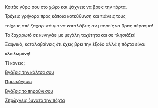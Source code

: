 Κοιτάς γύρω σου στο χώρο και ψάχνεις να βρεις την πόρτα.

Τρέχεις γρήγορα προς κάποια κατεύθυνση και πιάνεις τους

τοίχους από ζαχαρωτά για να καταλάβεις αν μπορείς να βρεις πέρασμα!

Το ζαχαρωτό σε κυνηγάει με μεγάλη ταχύτητα και σε πλησιάζει!

Ξαφνικά, καταλαβαίνεις ότι έχεις βρει την έξοδο αλλά η πόρτα είναι

κλειδωμένη!

Τί κάνεις;

[Βγάζεις την κάλτσα σου](put_socks_off/put_socks_off.md)

[Προσεύχεσαι](pray/pray.md)

[Βγάζεις το πηρούνι σου](take_the_fork/take_the_fork.md)

[Σπρώχνεις δυνατά την πόρτα](push_the_door/push_the_door.md)
